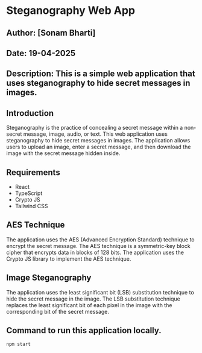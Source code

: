 # Steganography Web App
## Author: [Sonam Bharti]
## Date: 19-04-2025
## Description: This is a simple web application that uses steganography to hide secret messages in images.

## Introduction
Steganography is the practice of concealing a secret message within a non-secret message, image,
audio, or text. This web application uses steganography to hide secret messages in images.
The application allows users to upload an image, enter a secret message, and then download the
image with the secret message hidden inside.

## Requirements
- React
- TypeScript
- Crypto JS
- Tailwind CSS


## AES Technique
The application uses the AES (Advanced Encryption Standard) technique to encrypt the secret message.
The AES technique is a symmetric-key block cipher that encrypts data in blocks of 128 bits.
The application uses the Crypto JS library to implement the AES technique.


## Image Steganography
The application uses the least significant bit (LSB) substitution technique to hide the secret message in the
image. The LSB substitution technique replaces the least significant bit of each pixel in the image with the
corresponding bit of the secret message.

## Command to run this application locally.
`npm start`


